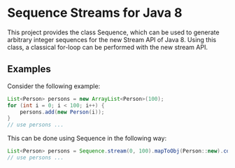 # Sequence Streams for Java 8

This project provides the class Sequence, which can be used to generate arbitrary integer sequences
for the new Stream API of Java 8. Using this class, a classical for-loop can be performed with the new stream API.

## Examples

Consider the following example:
```java
List<Person> persons = new ArrayList<Person>(100);
for (int i = 0; i < 100; i++) {
    persons.add(new Person(i));
}
// use persons ...
```

This can be done using Sequence in the following way:
```java
List<Person> persons = Sequence.stream(0, 100).mapToObj(Person::new).collect(Collectors.toList());
// use persons ...
```
